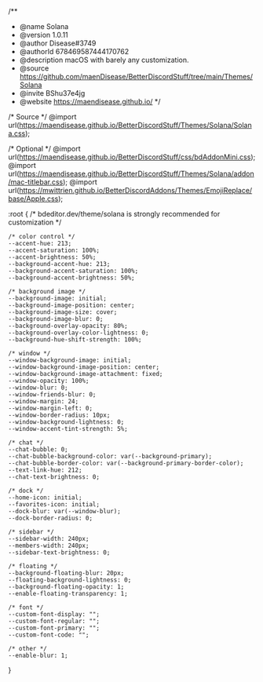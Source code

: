 /**
 * @name Solana
 * @version 1.0.11
 * @author Disease#3749
 * @authorId 678469587444170762
 * @description macOS with barely any customization.
 * @source https://github.com/maenDisease/BetterDiscordStuff/tree/main/Themes/Solana
 * @invite BShu37e4jg
 * @website https://maendisease.github.io/
*/

/* Source */
@import url(https://maendisease.github.io/BetterDiscordStuff/Themes/Solana/Solana.css);

/* Optional */
@import url(https://maendisease.github.io/BetterDiscordStuff/css/bdAddonMini.css);
@import url(https://maendisease.github.io/BetterDiscordStuff/Themes/Solana/addon/mac-titlebar.css);
@import url(https://mwittrien.github.io/BetterDiscordAddons/Themes/EmojiReplace/base/Apple.css);

:root {
    /* 
    bdeditor.dev/theme/solana
    is strongly recommended for customization 
    */

    /* color control */
    --accent-hue: 213;
    --accent-saturation: 100%;
    --accent-brightness: 50%;
    --background-accent-hue: 213;
    --background-accent-saturation: 100%;
    --background-accent-brightness: 50%;

    /* background image */
    --background-image: initial;
    --background-image-position: center;
    --background-image-size: cover;
    --background-image-blur: 0;
    --background-overlay-opacity: 80%;
    --background-overlay-color-lightness: 0;
    --background-hue-shift-strength: 100%;

    /* window */
    --window-background-image: initial;
    --window-background-image-position: center;
    --window-background-image-attachment: fixed;
    --window-opacity: 100%;
    --window-blur: 0;
    --window-friends-blur: 0;
    --window-margin: 24;
    --window-margin-left: 0;
    --window-border-radius: 10px;
    --window-background-lightness: 0;
    --window-accent-tint-strength: 5%;

    /* chat */
    --chat-bubble: 0;
    --chat-bubble-background-color: var(--background-primary);
    --chat-bubble-border-color: var(--background-primary-border-color);
    --text-link-hue: 212;
    --chat-text-brightness: 0;

    /* dock */
    --home-icon: initial;
    --favorites-icon: initial;
    --dock-blur: var(--window-blur);
    --dock-border-radius: 0;

    /* sidebar */
    --sidebar-width: 240px;
    --members-width: 240px;
    --sidebar-text-brightness: 0;

    /* floating */
    --background-floating-blur: 20px;
    --floating-background-lightness: 0;
    --background-floating-opacity: 1;
    --enable-floating-transparency: 1;

    /* font */
    --custom-font-display: "";
    --custom-font-regular: "";
    --custom-font-primary: "";
    --custom-font-code: "";

    /* other */
    --enable-blur: 1;
}
